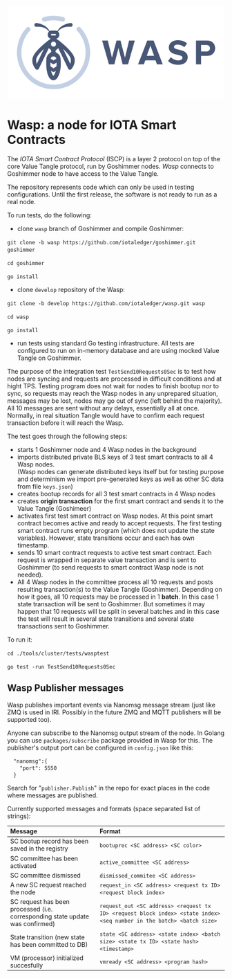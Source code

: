 ![Wasp logo](WASP_logo_dark.png)
# Wasp: a node for IOTA Smart Contracts


The _IOTA Smart Contract Protocol_ (ISCP) is a layer 2 protocol on top of the core Value Tangle
protocol, run by Goshimmer nodes. _Wasp_ connects to Goshimmer node to have access to the Value Tangle.   

The repository represents code which can only be used in testing configurations.
Until the first release, the software is not ready to run as a real node.
 
To run tests, do the following:

- clone `wasp` branch of Goshimmer and compile Goshimmer:

`git clone -b wasp https://github.com/iotaledger/goshimmer.git goshimmer`

`cd goshimmer`    

`go install`    
    
- clone `develop` repository of the Wasp:
    
`git clone -b develop https://github.com/iotaledger/wasp.git wasp`

`cd wasp`

`go install`

- run tests using standard Go testing infrastructure. 
All tests are configured to run on in-memory database and are using mocked Value Tangle on Goshimmer.

The purpose of the integration test `TestSend10Requests0Sec` is to test how nodes are syncing 
and requests are processed in difficult conditions and at hight TPS. 
Testing program does not wait for nodes to finish bootup nor to sync, so requests may reach the Wasp nodes
in any unprepared situation, messages may be lost, nodes may go out of sync (left behind the majority).
All 10 messages are sent without any delays, essentially all at once. 
Normally, in real situation Tangle would have to confirm each 
request transaction before it will reach the Wasp.

The test goes through the following steps:

- starts 1 Goshimmer node and 4 Wasp nodes in the background
- imports distributed private BLS keys of 3 test smart contracts to all 4 Wasp nodes.  
(Wasp nodes can generate distributed keys itself but for testing purpose and determinism 
we import pre-generated keys as well as other SC data from file `keys.json`)
- creates bootup records for all 3 test smart contracts in 4 Wasp nodes
- creates **origin transaction** for the first smart contract and sends it to the Value Tangle (Goshimeer)
- activates first test smart contract on Wasp nodes. At this point smart contract becomes active and ready to 
accept requests. The first testing smart contract runs empty program (which does not update the state variables). 
However, state transitions occur and each has own timestamp.
- sends 10 smart contract requests to active test smart contract. 
Each request is wrapped in separate value transaction and is sent to Goshimmer 
(to send requests to smart contract Wasp node is not needed).
- All 4 Wasp nodes in the committee process all 10 requests and posts resulting transaction(s)
to the Value Tangle (Goshimmer). Depending on how it goes, all 10 requests may be processed in 1 **batch**. 
In this case 1 state transaction will be sent to Goshimmer. 
But sometimes it may happen that 10 requests will be split in several batches and in this case 
the test will result in several state transitions and several state transactions sent to Goshimmer. 
 
To run it:  

`cd ./tools/cluster/tests/wasptest`

`go test -run TestSend10Requests0Sec` 

## Wasp Publisher messages

Wasp publishes important events via Nanomsg message stream (just like ZMQ is used in IRI. Possibly  in the future ZMQ and MQTT publishers will be supported too).

Anyone can subscribe to the Nanomsg output stream of the node. In Golang you can use `packages/subscribe` package provided in Wasp for this.
The publisher's output port can be configured in ```config.json``` like this:
```
  "nanomsg":{
    "port": 5550
  } 
```

Search for  "```publisher.Publish```" in the repo for exact places in the code where messages are published. 

Currently supported messages and formats (space separated list of strings):

|Message|Format|
|:--- |:--- |
|SC bootup record has been saved in the registry | ```bootuprec <SC address> <SC color>``` |
|SC committee has been activated|```active_committee <SC address>```|
|SC committee dismissed|```dismissed_commitee <SC address>```|
|A new SC request reached the node|```request_in <SC address> <request tx ID> <request block index>```|
|SC request has been processed (i.e. corresponding state update was confirmed)|```request_out <SC address> <request tx ID> <request block index> <state index> <seq number in the batch> <batch size>```|
|State transition (new state has been committed to DB)| ```state <SC address> <state index> <batch size> <state tx ID> <state hash> <timestamp>```|
|VM (processor) initialized succesfully|```vmready <SC address> <program hash>```|


